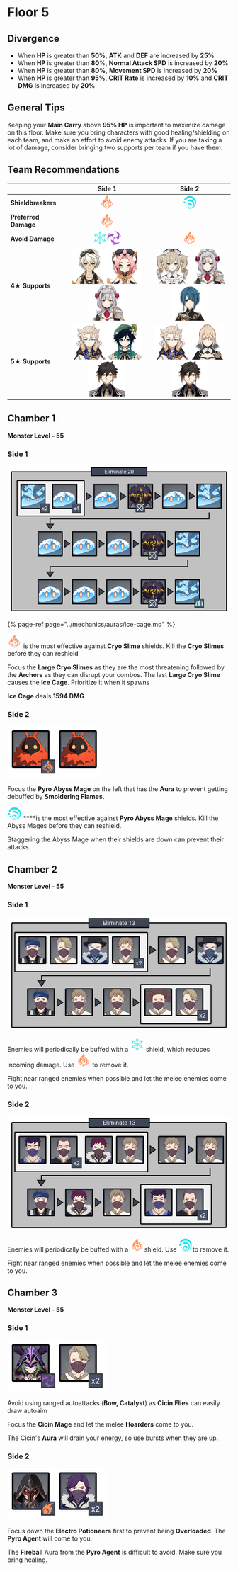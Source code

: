 # Floor 5

## Divergence

* When **HP** is greater than **50%**, **ATK** and **DEF** are increased by **25%**
* When **HP** is greater than **80**%, **Normal Attack SPD** is increased by **20%**
* When **HP** is greater than **80%**, **Movement SPD** is increased by **20%** 
* When **HP** is greater than **95%**, **CRIT Rate** is increased by **10%** and **CRIT DMG** is increased by **20%**

## General Tips

Keeping your **Main Carry** above **95% HP** is important to maximize damage on this floor. Make sure you bring characters with good healing/shielding on each team, and make an effort to avoid enemy attacks. If you are taking a lot of damage, consider bringing two supports per team if you have them.

## Team Recommendations

|  | Side 1 | Side 2 |
| :--- | :---: | :---: |
| **Shieldbreakers** | ![](../.gitbook/assets/pyro_small.png)  | ![](../.gitbook/assets/hydro_small.png)  |
| **Preferred Damage** | ![](../.gitbook/assets/pyro_small.png)  |  |
| **Avoid Damage** | ![](../.gitbook/assets/cryo_small.png)![](../.gitbook/assets/electro_small.png)  | ![](../.gitbook/assets/pyro_small.png)  |
| **4**★ **Supports** | ![](../.gitbook/assets/ui_avataricon_bennett.png)![](../.gitbook/assets/ui_avataricon_diona.png) ![](../.gitbook/assets/ui_avataricon_noelle.png) | ![](../.gitbook/assets/ui_avataricon_barbara.png)![](../.gitbook/assets/ui_avataricon_noelle.png)![](../.gitbook/assets/ui_avataricon_xingqiu.png) |
| **5**★ **Supports** | ![](../.gitbook/assets/ui_avataricon_albedo.png)![](../.gitbook/assets/ui_avataricon_venti.png)![](../.gitbook/assets/ui_avataricon_zhongli.png) | ![](../.gitbook/assets/ui_avataricon_albedo.png)![](../.gitbook/assets/ui_avataricon_jean.png)![](../.gitbook/assets/ui_avataricon_zhongli.png) |

## Chamber 1

**Monster Level - 55**

### Side 1

![](../.gitbook/assets/5-1-1.png)

{% page-ref page="../mechanics/auras/ice-cage.md" %}

![](../.gitbook/assets/pyro_small.png) is the most effective against **Cryo Slime** shields. Kill the **Cryo Slimes** before they can reshield 

Focus the **Large Cryo Slimes** as they are the most threatening followed by the **Archers** as they can disrupt your combos. The last **Large Cryo Slime** causes the **Ice Cage**. Prioritize it when it spawns

**Ice Cage** deals **1594 DMG**

### Side 2

![](../.gitbook/assets/5-1-2.png)

Focus the **Pyro Abyss Mage** on the left that has the **Aura** to prevent getting debuffed by **Smoldering Flames.**

![](../.gitbook/assets/hydro_small.png) ****is the most effective against **Pyro Abyss Mage** shields. Kill the Abyss Mages before they can reshield.

Staggering the Abyss Mage when their shields are down can prevent their attacks.

## **Chamber 2**

**Monster Level - 55**

### Side 1

![](../.gitbook/assets/5-2-1.png)

Enemies will periodically be buffed with a ![](../.gitbook/assets/cryo_small.png) shield, which reduces incoming damage. Use ![](../.gitbook/assets/pyro_small.png) to remove it.

Fight near ranged enemies when possible and let the melee enemies come to you.

### Side 2

![](../.gitbook/assets/5-2-2.png)

Enemies will periodically be buffed with a ![](../.gitbook/assets/pyro_small.png)shield. Use ![](../.gitbook/assets/hydro_small.png)to remove it.

Fight near ranged enemies when possible and let the melee enemies come to you.

## **Chamber 3**

**Monster Level - 55**

### Side 1

![](../.gitbook/assets/5-3-1.png)

Avoid using ranged autoattacks \(**Bow, Catalyst**\) as **Cicin** **Flies** can easily draw autoaim

Focus the **Cicin Mage** and let the melee **Hoarders** come to you.

The Cicin's **Aura** will drain your energy, so use bursts when they are up.

### Side 2

![](../.gitbook/assets/5-3-2.png)

Focus down the **Electro Potioneers** first to prevent being **Overloaded**. The **Pyro Agent** will come to you.

The **Fireball** Aura from the **Pyro Agent** is difficult to avoid. Make sure you bring healing.


